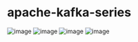 # apache-kafka-series
![image](https://user-images.githubusercontent.com/48540484/99150182-833e7300-2671-11eb-9ecc-85409b78a017.png)
![image](https://user-images.githubusercontent.com/48540484/99150200-96e9d980-2671-11eb-8683-090a77cc6da0.png)
![image](https://user-images.githubusercontent.com/48540484/99150212-a8cb7c80-2671-11eb-8e08-46476c568661.png)
![image](https://user-images.githubusercontent.com/48540484/99150224-b3861180-2671-11eb-92fe-26056544d830.png)
